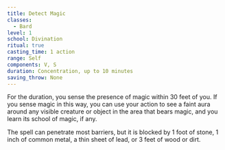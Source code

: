 ```yaml
---
title: Detect Magic
classes:
  - Bard
level: 1
school: Divination
ritual: true
casting_time: 1 action
range: Self
components: V, S
duration: Concentration, up to 10 minutes
saving_throw: None
---
```


For the duration, you sense the presence of magic within 30 feet of you. If you sense magic in this way, you can use your action to see a faint aura around any visible creature or object in the area that bears magic, and you learn its school of magic, if any.

The spell can penetrate most barriers, but it is blocked by 1 foot of stone, 1 inch of common metal, a thin sheet of lead, or 3 feet of wood or dirt.
